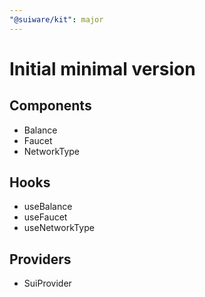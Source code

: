 ```yaml
---
"@suiware/kit": major
---
```


# Initial minimal version

## Components

- Balance
- Faucet
- NetworkType

## Hooks

- useBalance
- useFaucet
- useNetworkType

## Providers

- SuiProvider
